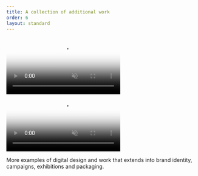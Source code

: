 ```yaml
---
title: A collection of additional work
order: 6
layout: standard
---
```

<div class="page">
  <div class="video-desktop title">
    <video autoplay loop muted playsinline poster="https://res.cloudinary.com/benludwig/image/upload/f_auto,q_auto:best/v1586017899/title_archive_frame_3_wcqyvz.png">
      <source src="https://res.cloudinary.com/benludwig/video/upload/vc_auto/v1586017564/title_archive_r1e7or.mp4">
      <source src="https://res.cloudinary.com/benludwig/video/upload/vc_auto/v1586017564/title_archive_r1e7or.webm" type="video/webm">
      Your browser does not support the video tag.
    </video>
  </div>
  <div class="video-desktop collection revealblock">
    <video autoplay loop muted playsinline poster="https://res.cloudinary.com/benludwig/image/upload/f_auto,q_auto:best/v1580337334/collection_frame_uev1xv.png">
      <source src="https://res.cloudinary.com/benludwig/video/upload/vc_auto/v1580337291/collection_lzmppu.mp4">
      <source src="https://res.cloudinary.com/benludwig/video/upload/vc_auto/v1580337291/collection_lzmppu.webm" type="video/webm">
      Your browser does not support the video tag.
    </video>
    <p class="caption">More examples of digital design and work that extends into brand identity, campaigns, exhibitions and packaging.</p>
  </div>
</div>
